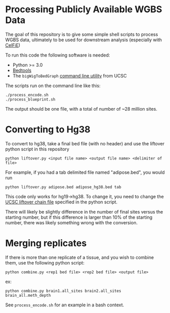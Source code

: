 # Processing Publicly Available WGBS Data

The goal of this repository is to give some simple shell scripts to process WGBS data, ultimately to be used for
downstream analysis (especially with [CelFiE](https://github.com/christacaggiano/celfie))

To run this code the following software is needed:
- Python >= 3.0
- [Bedtools](https://bedtools.readthedocs.io/en/latest/)
- The `bigWigToBedGraph` [command line utility](https://genome.ucsc.edu/goldenpath/help/bigWig.html) from UCSC

The scripts run on the command line like this:
```
./process_encode.sh
./process_blueprint.sh

```

The output should be one file, with a total of number of ~28 million sites.

# Converting to Hg38

To convert to hg38, take a final bed file (with no header) and use the liftover python script in this repository

```
python liftover.py <input file name> <output file name> <delimiter of file>
```

For example, if you had a tab delimited file named "adipose.bed", you would run

```
python liftover.py adipose.bed adipose_hg38.bed tab
```

This code only works for hg19->hg38. To change it, you need to change the [UCSC liftover chain file](https://hgdownload.cse.ucsc.edu/goldenpath/hg19/liftOver/) specified in the
python script.

There will likely be slightly difference in the number of final sites versus the starting number, but if this difference is larger than 10% of the starting number, there was likely something wrong with the conversion.


# Merging replicates

If there is more than one replicate of a tissue, and you wish to combine them, use the following python script:

```
python combine.py <rep1 bed file> <rep2 bed file> <output file>
```

ex:

```
python combine.py brain1.all_sites brain2.all_sites brain_all.meth_depth

```

See `process_encode.sh` for an example in a bash context. 
